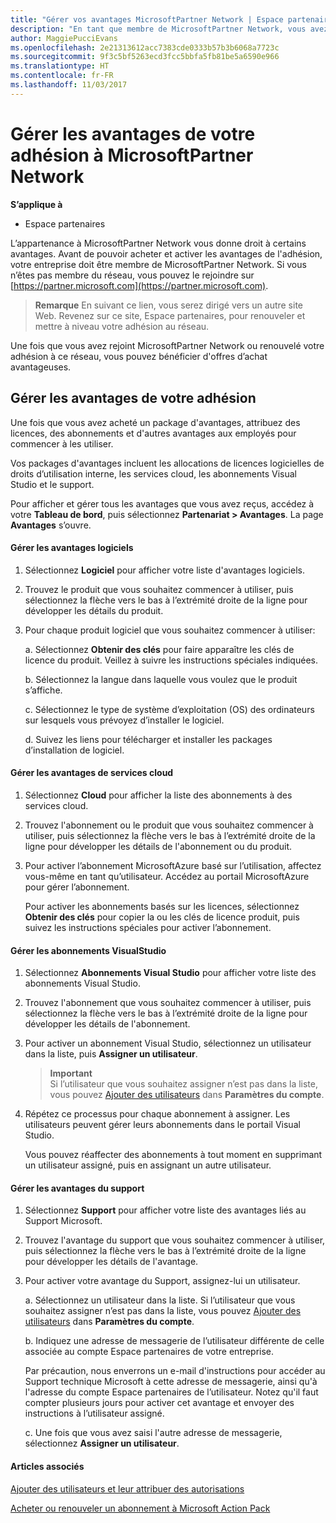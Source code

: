 ```yaml
---
title: "Gérer vos avantages MicrosoftPartner Network | Espace partenaires"
description: "En tant que membre de MicrosoftPartner Network, vous avez droit à certains avantages. Explique comment activer et gérer vos avantages en tant que membre sur l'Espace partenaires."
author: MaggiePucciEvans
ms.openlocfilehash: 2e21313612acc7383cde0333b57b3b6068a7723c
ms.sourcegitcommit: 9f3c5bf5263ecd3fcc5bbfa5fb81be5a6590e966
ms.translationtype: HT
ms.contentlocale: fr-FR
ms.lasthandoff: 11/03/2017
---
```

# <a name="manage-your-microsoft-partner-network-membership-benefits"></a>Gérer les avantages de votre adhésion à MicrosoftPartner Network

**S’applique à**

-  Espace partenaires

L’appartenance à MicrosoftPartner Network vous donne droit à certains avantages. Avant de pouvoir acheter et activer les avantages de l'adhésion, votre entreprise doit être membre de MicrosoftPartner Network. Si vous n’êtes pas membre du réseau, vous pouvez le rejoindre sur [https://partner.microsoft.com](https://partner.microsoft.com).

>**Remarque** En suivant ce lien, vous serez dirigé vers un autre site Web. Revenez sur ce site, Espace partenaires, pour renouveler et mettre à niveau votre adhésion au réseau.

Une fois que vous avez rejoint MicrosoftPartner Network ou renouvelé votre adhésion à ce réseau, vous pouvez bénéficier d'offres d’achat avantageuses.


## <a name="manage-your-membership-benefits"></a>Gérer les avantages de votre adhésion

Une fois que vous avez acheté un package d'avantages, attribuez des licences, des abonnements et d'autres avantages aux employés pour commencer à les utiliser. 

Vos packages d'avantages incluent les allocations de licences logicielles de droits d’utilisation interne, les services cloud, les abonnements Visual Studio et le support. 

Pour afficher et gérer tous les avantages que vous avez reçus, accédez à votre **Tableau de bord**, puis sélectionnez **Partenariat > Avantages**. La page **Avantages** s’ouvre. 

#### <a name="manage-software-benefits"></a>Gérer les avantages logiciels

1.  Sélectionnez **Logiciel** pour afficher votre liste d'avantages logiciels. 

2.  Trouvez le produit que vous souhaitez commencer à utiliser, puis sélectionnez la flèche vers le bas à l’extrémité droite de la ligne pour développer les détails du produit. 

3. Pour chaque produit logiciel que vous souhaitez commencer à utiliser:

    a. Sélectionnez **Obtenir des clés** pour faire apparaître les clés de licence du produit. Veillez à suivre les instructions spéciales indiquées.

    b. Sélectionnez la langue dans laquelle vous voulez que le produit s’affiche.

    c. Sélectionnez le type de système d’exploitation (OS) des ordinateurs sur lesquels vous prévoyez d’installer le logiciel.

    d. Suivez les liens pour télécharger et installer les packages d’installation de logiciel.


#### <a name="manage-cloud-services-benefits"></a>Gérer les avantages de services cloud

1. Sélectionnez **Cloud** pour afficher la liste des abonnements à des services cloud.

2. Trouvez l'abonnement ou le produit que vous souhaitez commencer à utiliser, puis sélectionnez la flèche vers le bas à l’extrémité droite de la ligne pour développer les détails de l'abonnement ou du produit. 

3. Pour activer l’abonnement MicrosoftAzure basé sur l’utilisation, affectez vous-même en tant qu’utilisateur. Accédez au portail MicrosoftAzure pour gérer l’abonnement.

    Pour activer les abonnements basés sur les licences, sélectionnez **Obtenir des clés** pour copier la ou les clés de licence produit, puis suivez les instructions spéciales pour activer l’abonnement.  


#### <a name="manage-visual-studio-subscriptions"></a>Gérer les abonnements VisualStudio

1. Sélectionnez **Abonnements Visual Studio** pour afficher votre liste des abonnements Visual Studio. 

2. Trouvez l'abonnement que vous souhaitez commencer à utiliser, puis sélectionnez la flèche vers le bas à l’extrémité droite de la ligne pour développer les détails de l'abonnement. 

3. Pour activer un abonnement Visual Studio, sélectionnez un utilisateur dans la liste, puis **Assigner un utilisateur**. 

    >**Important**<br>
Si l’utilisateur que vous souhaitez assigner n’est pas dans la liste, vous pouvez [Ajouter des utilisateurs](create-user-accounts-and-set-permissions.md) dans **Paramètres du compte**.

3. Répétez ce processus pour chaque abonnement à assigner. Les utilisateurs peuvent gérer leurs abonnements dans le portail Visual Studio. 

    Vous pouvez réaffecter des abonnements à tout moment en supprimant un utilisateur assigné, puis en assignant un autre utilisateur. 


#### <a name="manage-support-benefits"></a>Gérer les avantages du support

1. Sélectionnez **Support** pour afficher votre liste des avantages liés au Support Microsoft. 

2. Trouvez l'avantage du support que vous souhaitez commencer à utiliser, puis sélectionnez la flèche vers le bas à l’extrémité droite de la ligne pour développer les détails de l'avantage. 

3. Pour activer votre avantage du Support, assignez-lui un utilisateur. 
   
    a.  Sélectionnez un utilisateur dans la liste. Si l’utilisateur que vous souhaitez assigner n’est pas dans la liste, vous pouvez [Ajouter des utilisateurs](create-user-accounts-and-set-permissions.md) dans **Paramètres du compte**.

    b.  Indiquez une adresse de messagerie de l’utilisateur différente de celle associée au compte Espace partenaires de votre entreprise. 
    
    Par précaution, nous enverrons un e-mail d'instructions pour accéder au Support technique Microsoft à cette adresse de messagerie, ainsi qu'à l'adresse du compte Espace partenaires de l’utilisateur. Notez qu'il faut compter plusieurs jours pour activer cet avantage et envoyer des instructions à l’utilisateur assigné.    
    
    c.  Une fois que vous avez saisi l'autre adresse de messagerie, sélectionnez **Assigner un utilisateur**. 


#### <a name="see-also"></a>Articles associés

[Ajouter des utilisateurs et leur attribuer des autorisations](create-user-accounts-and-set-permissions.md)

[Acheter ou renouveler un abonnement à Microsoft Action Pack](mpn-get-action-pack.md)


